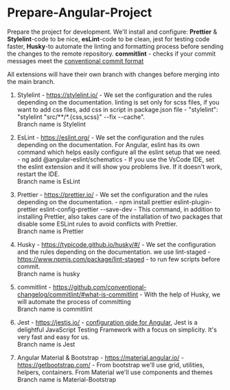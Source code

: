 # Prepare-Angular-Project

Prepare the project for development. We'll install and configure: **Prettier** & **Stylelint**-code
to be nice, **esLint**-code to be clean, jest for testing code faster, **Husky**-to automate the
linting and formatting process before sending the changes to the remote repository. **commitlint** - checks if your commit messages meet the [conventional commit format](www.conventionalcommits.org)

All extensions will have their own branch with changes before merging into the main
branch.

1. Stylelint - https://stylelint.io/ - We set the configuration and the rules depending on the documentation. linting is set only for scss files, if you want to add css files, add css in script in package.json file - "stylelint": "stylelint \"src/\*\*/\*.{css,scss}\" --fix --cache".  
   Branch name is Stylelint

2. EsLint - https://eslint.org/ - We set the configuration and the rules depending on the documentation. For Angular, eslint has its own command which helps easily configure all the eslint setup that we need. - ng add @angular-eslint/schematics - If you use the VsCode IDE, set the eslint extension and it will show you problems live. If it doesn't work, restart the IDE.  
   Branch name is EsLint

3. Prettier - https://prettier.io/ - We set the configuration and the rules depending on the documentation. - npm install prettier eslint-plugin-prettier eslint-config-prettier --save-dev - This command, in addition to installing Prettier, also takes care of the installation of two packages that disable some ESLint rules to avoid conflicts with Prettier.  
   Branch name is Prettier

4. Husky - https://typicode.github.io/husky/#/ - We set the configuration and the rules depending on the documentation. we use lint-staged - https://www.npmjs.com/package/lint-staged - to run few scripts before commit.  
   Branch name is husky

5. commitlint - https://github.com/conventional-changelog/commitlint/#what-is-commitlint - With the help of Husky, we will automate the process of committing  
   Branch name is commitlint

6. Jest - https://jestjs.io/ - [configuration gide for Angular](https://medium.com/@kyjungok/setup-jest-in-angular-application-22b22609cbcd), Jest is a delightful JavaScript Testing Framework with a focus on simplicity. It's very fast and easy for us.  
   Branch name is Jest

7. Angular Material & Bootstrap - https://material.angular.io/ - https://getbootstrap.com/ - From bootstrap we'll use grid, utilities, helpers, containers. From Material we'll use components and themes  
   Branch name is Material-Bootstrap
